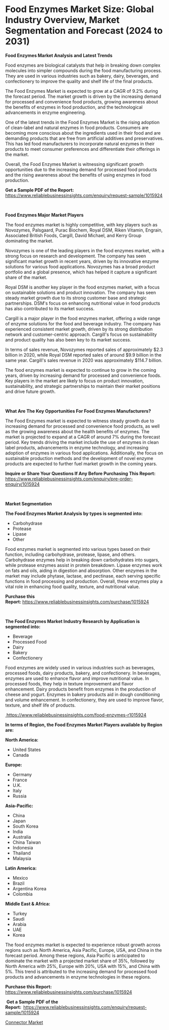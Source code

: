 <p><h1>Food Enzymes Market Size: Global Industry Overview, Market Segmentation and Forecast (2024 to 2031)</h1></p><p><strong>Food Enzymes Market Analysis and Latest Trends</strong></p>
<p><p>Food enzymes are biological catalysts that help in breaking down complex molecules into simpler compounds during the food manufacturing process. They are used in various industries such as bakery, dairy, beverages, and confectionery to improve the quality and shelf life of the final products.</p><p>The Food Enzymes Market is expected to grow at a CAGR of 9.2% during the forecast period. The market growth is driven by the increasing demand for processed and convenience food products, growing awareness about the benefits of enzymes in food production, and the technological advancements in enzyme engineering.</p><p>One of the latest trends in the Food Enzymes Market is the rising adoption of clean-label and natural enzymes in food products. Consumers are becoming more conscious about the ingredients used in their food and are demanding products that are free from artificial additives and preservatives. This has led food manufacturers to incorporate natural enzymes in their products to meet consumer preferences and differentiate their offerings in the market.</p><p>Overall, the Food Enzymes Market is witnessing significant growth opportunities due to the increasing demand for processed food products and the rising awareness about the benefits of using enzymes in food production.</p></p>
<p><strong>Get a Sample PDF of the Report:&nbsp;</strong> <a href="https://www.reliablebusinessinsights.com/enquiry/request-sample/1015924">https://www.reliablebusinessinsights.com/enquiry/request-sample/1015924</a></p>
<p>&nbsp;</p>
<p><strong>Food Enzymes Major Market Players</strong></p>
<p><p>The food enzymes market is highly competitive, with key players such as Novozymes, Palsgaard, Purac Biochem, Royal DSM, Riken Vitamin, Engrain, Associated British Foods, Cargill, David Michael, and Kerry Group dominating the market. </p><p>Novozymes is one of the leading players in the food enzymes market, with a strong focus on research and development. The company has seen significant market growth in recent years, driven by its innovative enzyme solutions for various food applications. Novozymes has a broad product portfolio and a global presence, which has helped it capture a significant share of the market.</p><p>Royal DSM is another key player in the food enzymes market, with a focus on sustainable solutions and product innovation. The company has seen steady market growth due to its strong customer base and strategic partnerships. DSM's focus on enhancing nutritional value in food products has also contributed to its market success.</p><p>Cargill is a major player in the food enzymes market, offering a wide range of enzyme solutions for the food and beverage industry. The company has experienced consistent market growth, driven by its strong distribution network and customer-centric approach. Cargill's focus on sustainability and product quality has also been key to its market success.</p><p>In terms of sales revenue, Novozymes reported sales of approximately $2.3 billion in 2020, while Royal DSM reported sales of around $9.9 billion in the same year. Cargill's sales revenue in 2020 was approximately $114.7 billion.</p><p>The food enzymes market is expected to continue to grow in the coming years, driven by increasing demand for processed and convenience foods. Key players in the market are likely to focus on product innovation, sustainability, and strategic partnerships to maintain their market positions and drive future growth.</p></p>
<p>&nbsp;</p>
<p><strong>What Are The Key Opportunities For Food Enzymes Manufacturers?</strong></p>
<p><p>The Food Enzymes market is expected to witness steady growth due to increasing demand for processed and convenience food products, as well as the growing awareness about the health benefits of enzymes. The market is projected to expand at a CAGR of around 7% during the forecast period. Key trends driving the market include the use of enzymes in clean label products, advancements in enzyme technology, and increasing adoption of enzymes in various food applications. Additionally, the focus on sustainable production methods and the development of novel enzyme products are expected to further fuel market growth in the coming years.</p></p>
<p><strong>Inquire or Share Your Questions If Any Before Purchasing This Report:</strong> <a href="https://www.reliablebusinessinsights.com/enquiry/pre-order-enquiry/1015924">https://www.reliablebusinessinsights.com/enquiry/pre-order-enquiry/1015924</a></p>
<p>&nbsp;</p>
<p><strong>Market Segmentation</strong></p>
<p><strong>The Food Enzymes Market Analysis by types is segmented into:</strong></p>
<p><ul><li>Carbohydrase</li><li>Protease</li><li>Lipase</li><li>Other</li></ul></p>
<p><p>Food enzymes market is segmented into various types based on their function, including carbohydrase, protease, lipase, and others. Carbohydrase enzymes help in breaking down carbohydrates into sugars, while protease enzymes assist in protein breakdown. Lipase enzymes work on fats and oils, aiding in digestion and absorption. Other enzymes in the market may include phytase, lactase, and pectinase, each serving specific functions in food processing and production. Overall, these enzymes play a vital role in enhancing food quality, texture, and nutritional value.</p></p>
<p><strong>Purchase this Report:&nbsp;</strong><a href="https://www.reliablebusinessinsights.com/purchase/1015924">https://www.reliablebusinessinsights.com/purchase/1015924</a></p>
<p>&nbsp;</p>
<p><strong>The Food Enzymes Market Industry Research by Application is segmented into:</strong></p>
<p><ul><li>Beverage</li><li>Processed Food</li><li>Dairy</li><li>Bakery</li><li>Confectionery</li></ul></p>
<p><p>Food enzymes are widely used in various industries such as beverages, processed foods, dairy products, bakery, and confectionery. In beverages, enzymes are used to enhance flavor and improve nutritional value. In processed foods, they help in texture improvement and flavor enhancement. Dairy products benefit from enzymes in the production of cheese and yogurt. Enzymes in bakery products aid in dough conditioning and volume enhancement. In confectionery, they are used to improve flavor, texture, and shelf life of products.</p></p>
<p><a href="https://www.reliablebusinessinsights.com/food-enzymes-r1015924">&nbsp;https://www.reliablebusinessinsights.com/food-enzymes-r1015924</a></p>
<p><strong>In terms of Region, the Food Enzymes Market Players available by Region are:</strong></p>
<p>
    <p> <strong> North America: </strong>
        <ul>
            <li>United States</li>
            <li>Canada</li>
        </ul>
        </p> 
    <p> <strong> Europe: </strong>
        <ul>
            <li>Germany</li>
            <li>France</li>
            <li>U.K.</li>
            <li>Italy</li>
            <li>Russia</li>
        </ul>
        </p> 
    <p> <strong> Asia-Pacific: </strong>
        <ul>
            <li>China</li>
            <li>Japan</li>
            <li>South Korea</li>
            <li>India</li>
            <li>Australia</li>
            <li>China Taiwan</li>
            <li>Indonesia</li>
            <li>Thailand</li>
            <li>Malaysia</li>
        </ul>
        </p> 
    <p> <strong> Latin America: </strong>
        <ul>
            <li>Mexico</li>
            <li>Brazil</li>
            <li>Argentina Korea</li>
            <li>Colombia</li>
        </ul>
        </p> 
    <p> <strong> Middle East & Africa: </strong>
        <ul>
            <li>Turkey</li>
            <li>Saudi</li>
            <li>Arabia</li>
            <li>UAE</li>
            <li>Korea</li>
        </ul>
    </p>
    </p>
<p><p>The food enzymes market is expected to experience robust growth across regions such as North America, Asia Pacific, Europe, USA, and China in the forecast period. Among these regions, Asia Pacific is anticipated to dominate the market with a projected market share of 35%, followed by North America with 25%, Europe with 20%, USA with 15%, and China with 5%. This trend is attributed to the increasing demand for processed food products and advancements in enzyme technologies in these regions.</p></p>
<p><strong>Purchase this Report: </strong><a href="https://www.reliablebusinessinsights.com/purchase/1015924">https://www.reliablebusinessinsights.com/purchase/1015924</a></p>
<p>&nbsp;<strong>Get a Sample PDF of the Report:&nbsp;&nbsp;</strong><a href="https://www.reliablebusinessinsights.com/enquiry/request-sample/1015924">https://www.reliablebusinessinsights.com/enquiry/request-sample/1015924</a></p>
<p><strong></strong></p>
<p><p><a href="https://github.com/faniayasa/Market-Research-Report-List-1/blob/main/connector-market.md">Connector Market</a></p></p>